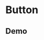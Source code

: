 <script setup>
import ButtonPlayground from './ButtonPlayground.vue'
</script>

# Button

## Demo
<ButtonPlayground />
